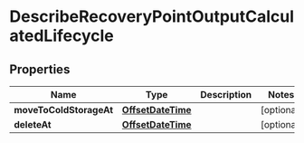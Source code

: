 

# DescribeRecoveryPointOutputCalculatedLifecycle


## Properties

| Name | Type | Description | Notes |
|------------ | ------------- | ------------- | -------------|
|**moveToColdStorageAt** | [**OffsetDateTime**](OffsetDateTime.md) |  |  [optional] |
|**deleteAt** | [**OffsetDateTime**](OffsetDateTime.md) |  |  [optional] |



